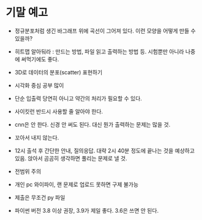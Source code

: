 # 기말 예고
- 정규분포처럼 생긴 바그래프 위에 곡선이 그어져 있다. 이런 모양을 어떻게 만들 수 있을까?
- 히트맵 알아둬라 : 만드는 방법, 파일 읽고 출력하는 방법 등. 시험뿐만 아니라 나중에 써먹기에도 좋다.
- 3D로 데이터의 분포(scatter) 표현하기
- 시각화 중심 공부 많이
- 단순 입출력 당연히 아니고 약간의 처리가 필요할 수 있다.
- 사이킷런 반드시 사용할 줄 알아야 한다.
- cnn은 안 한다. 신경 안 써도 된다. 대신 뭔가 출력하는 문제는 많을 것.
- 꼬아서 내지 않는다.

- 12시 출석 후 간단한 안내, 질의응답. 대략 2시 40분 정도에 끝나는 것을 예상하고 있음. 앉아서 곰곰히 생각하면 풀리는 문제로 낼 것.
- 전범위 주의
- 개인 pc 와이파이, 랜 문제로 업로드 못하면 구제 불가능
- 제출은 무조건 py 파일
- 파이썬 버전 3.8 이상 권장, 3.9가 제일 좋다. 3.6은 쓰면 안 된다.